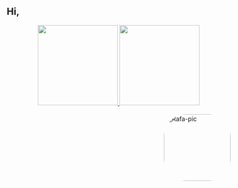 ## Hi, 
<div align="center">
  <a href="https://github.com/guga-mainmc">
  <img height="180em" src="https://github-readme-stats.vercel.app/api?username=guga-mainmc&show_icons=true&theme=graywhite&include_all_commits=true&count_private=true"/>
  <img height="180em" src="https://github-readme-stats.vercel.app/api/top-langs/?username=guga-mainmc&layout=compact&langs_count=7&theme=graywhite "/>
</div>
<div style="display: inline_block"><br>
  <img align="right" alt="Rafa-pic" height="150" style="border-radius:50px;" src="https://img.itch.zone/aW1hZ2UvOTc3NTYzLzU1NTI5MjQuZ2lm/original/KXdhqD.gif">
</div>

